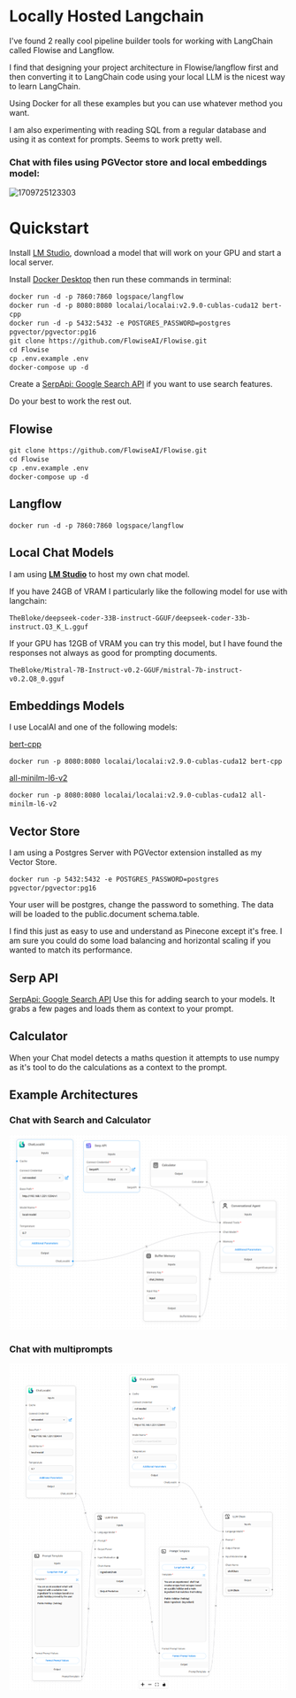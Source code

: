 # Locally Hosted Langchain

I've found 2 really cool pipeline builder tools for working with LangChain called Flowise and Langflow.

I find that designing your project architecture in Flowise/langflow first and then converting it to LangChain code using your local LLM is the nicest way to learn LangChain.

Using Docker for all these examples but you can use whatever method you want.

I am also experimenting with reading SQL from a regular database and using it as context for prompts. Seems to work pretty well.

### Chat with files using PGVector store and local embeddings model:

![1709725123303](https://file+.vscode-resource.vscode-cdn.net/d%3A/deai/image/README/1709725123303.png)

# Quickstart

Install [LM Studio](https://lmstudio.ai/), download a model that will work on your GPU and start a local server.

Install [Docker Desktop](https://docs.docker.com/desktop/install/windows-install/) then run these commands in terminal:

```
docker run -d -p 7860:7860 logspace/langflow
docker run -d -p 8080:8080 localai/localai:v2.9.0-cublas-cuda12 bert-cpp
docker run -d -p 5432:5432 -e POSTGRES_PASSWORD=postgres pgvector/pgvector:pg16
git clone https://github.com/FlowiseAI/Flowise.git
cd Flowise
cp .env.example .env
docker-compose up -d
```

Create a [SerpApi: Google Search API](https://serpapi.com/) if you want to use search features.

Do your best to work the rest out.

## Flowise

```
git clone https://github.com/FlowiseAI/Flowise.git
cd Flowise
cp .env.example .env
docker-compose up -d
```

## Langflow

```
docker run -d -p 7860:7860 logspace/langflow
```

## Local Chat Models

I am using **[LM Studio](https://lmstudio.ai/)** to host my own chat model.

If you have 24GB of VRAM I particularly like the following model for use with langchain:

    TheBloke/deepseek-coder-33B-instruct-GGUF/deepseek-coder-33b-instruct.Q3_K_L.gguf

If your GPU has 12GB of VRAM you can try this model, but I have found the responses not always as good for prompting documents.

    TheBloke/Mistral-7B-Instruct-v0.2-GGUF/mistral-7b-instruct-v0.2.Q8_0.gguf

## Embeddings Models

I use LocalAI and one of the following models:

[bert-cpp](https://github.com/skeskinen/bert.cpp)

```
docker run -p 8080:8080 localai/localai:v2.9.0-cublas-cuda12 bert-cpp
```

[all-minilm-l6-v2	](https://huggingface.co/sentence-transformers/all-MiniLM-L6-v2)

```
docker run -p 8080:8080 localai/localai:v2.9.0-cublas-cuda12 all-minilm-l6-v2
```

## Vector Store

I am using a Postgres Server with PGVector extension installed as my Vector Store.

```
docker run -p 5432:5432 -e POSTGRES_PASSWORD=postgres pgvector/pgvector:pg16
```

Your user will be postgres, change the password to something. The data will be loaded to the public.document schema.table.

I find this just as easy to use and understand as Pinecone except it's free. I am sure you could do some load balancing and horizontal scaling if you wanted to match its performance.

## Serp API

[SerpApi: Google Search API](https://serpapi.com/) 	Use this for adding search to your models. It grabs a few pages and loads them as context to your prompt.

## Calculator

When your Chat model detects a maths question it attempts to use numpy as it's tool to do the calculations as a context to the prompt.

## Example Architectures

### Chat with Search and Calculator

![1709725147119](image/README/1709725147119.png)

### Chat with multiprompts

![1709725264507](image/README/1709725264507.png)

